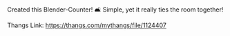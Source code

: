 Created this Blender-Counter! 🛋️ Simple, yet it really ties the room together!

Thangs Link: https://thangs.com/mythangs/file/1124407
